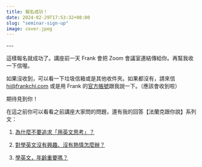 ```yaml
---
title: 報名成功！
date: 2024-02-29T17:53:32+08:00
slug: "seminar-sign-up"
image: cover.jpeg
---
```


<!-- ---
title: 報名截止囉！
date: 2024-02-29T17:53:32+08:00
slug: "seminar-sign-up"
image: cover.jpeg
 -->---

<!-- 3/30 號這次報名截止囉，連結我已經發出了。如果還想來或沒收到連結，請你來信 hi@frankchi.com 或是用 Frank 的[官方帳號](https://lin.ee/0vIw5Wd)跟我說一下。 -->

這樣報名就成功了。講座前一天 Frank 會把 Zoom 會議室連結傳給你。再幫我收一下信喔。

如果沒收到，可以看一下垃圾信箱或是其他收件夾。如果都沒有，請來信 hi@frankchi.com 或是用 Frank 的[官方帳號](https://lin.ee/0vIw5Wd)跟我說一下。（應該會收到啦）

期待見到你！

在這之前你可以看看之前講座大家問的問題，還有我的回答【法蘭克跟你說】系列文：
1. [為什麼不要追求「用英文思考」？](/p/think-in-english/)

2. [對學英文沒有興趣、沒有熱情怎麼辦？](/p/passion-overrated/)

2. [學英文，年齡重要嗎？](/p/never-too-late/)
